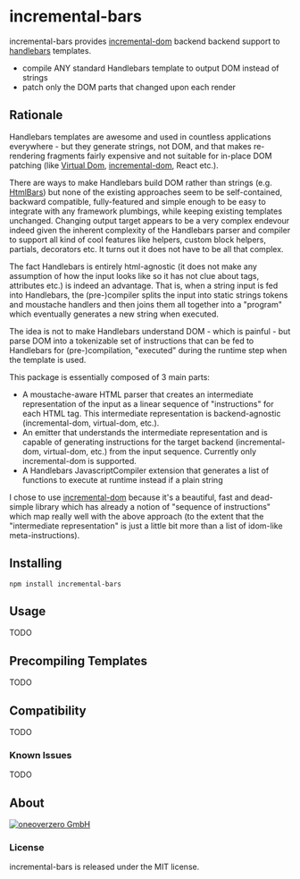 incremental-bars
=============

incremental-bars provides [incremental-dom](https://github.com/google/incremental-dom) backend backend support to [handlebars](http://www.handlebarsjs.com) templates.

- compile ANY standard Handlebars template to output DOM instead of strings
- patch only the DOM parts that changed upon each render

Rationale
----------

Handlebars templates are awesome and used in countless applications everywhere - but they generate strings, not DOM, and that makes re-rendering fragments fairly expensive and not suitable for in-place DOM patching (like [Virtual Dom](https://github.com/Matt-Esch/virtual-dom), [incremental-dom](https://github.com/google/incremental-dom), React etc.).

There are ways to make Handlebars build DOM rather than strings (e.g. [HtmlBars](https://github.com/tildeio/htmlbars)) but none of the existing approaches seem to be self-contained, backward compatible, fully-featured and simple enough to be easy to integrate with any framework plumbings, while keeping existing templates unchanged. Changing output target appears to be a very complex endevour indeed given the inherent complexity of the Handlebars parser and compiler to support all kind of cool features like helpers, custom block helpers, partials, decorators etc. It turns out it does not have to be all that complex. 

The fact Handlebars is entirely html-agnostic (it does not make any assumption of how the input looks like so it has not clue about tags, attributes etc.) is indeed an advantage. That is, when a string input is fed into Handlebars, the (pre-)compiler splits the input into static strings tokens and moustache handlers and then joins them all together into a "program" which eventually generates a new string when executed. 

The idea is not to make Handlebars understand DOM - which is painful - but parse DOM into a tokenizable set of instructions that can be fed to Handlebars for (pre-)compilation, "executed" during the runtime step when the template is used.

This package is essentially composed of 3 main parts:
- A moustache-aware HTML parser that creates an intermediate representation of the input as a linear sequence of "instructions" for each HTML tag. This intermediate representation is backend-agnostic (incremental-dom, virtual-dom, etc.). 
- An emitter that understands the intermediate representation and is capable of generating instructions for the target backend (incremental-dom, virtual-dom, etc.) from the input sequence. Currently only incremental-dom is supported.
- A Handlebars JavascriptCompiler extension that generates a list of functions to execute at runtime instead if a plain string 

I chose to use [incremental-dom](https://github.com/google/incremental-dom) because it's a beautiful, fast and dead-simple library which has already a notion of "sequence of instructions" which map really well with the above approach (to the extent that the "intermediate representation" is just a little bit more than a list of idom-like meta-instructions).

Installing
----------

    npm install incremental-bars

Usage
-----

TODO

Precompiling Templates
----------------------

TODO

Compatibility
-------------

TODO

### Known Issues

TODO

About
-----

[![oneoverzero GmbH](http://oneoverzero.net/assets/img/logo.png)](http://oneoverzero.net)

### License

incremental-bars is released under the MIT license.

